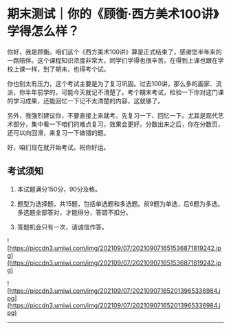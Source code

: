 # 期末测试｜你的《顾衡·西方美术100讲》学得怎么样？

你好，我是顾衡。咱们这个《西方美术100讲》算是正式结束了，感谢您半年来的一路陪伴。这个课程知识浓度非常大，同学们学得也很辛苦。在得到上课也跟在学校上课一样，到了期末，也得考个试。

你也别太有压力，这个考试主要是为了复习巩固。过去100讲，那么多的画家、流派，你半年前学的，可能今天就记不清楚了。考个期末考试，检验一下你对这门课的学习成果，还能回忆一下记不太清楚的内容，这就够了。

另外，我强烈建议你，不要直接上来就考。先复习一下、回忆一下。尤其是现代艺术部分，集中看一下咱们的难点复习，效果会更好。分数出来之后，你在分数页，还可以向回滑，来复习一下做错的题。

好，咱们现在就开始考试。祝你好运。

## 考试须知

1. 本试题满分150分，90分及格。

2. 题型为选择题，共15题，包括单选题和多选题。前9题为单选，后6题为多选。多选题全部答对，才能得分，答错不扣分。

3. 答题机会只有一次，请诚信作答。

![https://piccdn3.umiwi.com/img/202109/07/202109071651536871819242.jpg](https://piccdn3.umiwi.com/img/202109/07/202109071651536871819242.jpg)

![https://piccdn3.umiwi.com/img/202109/07/202109071652013965336984.jpg](https://piccdn3.umiwi.com/img/202109/07/202109071652013965336984.jpg)

---
